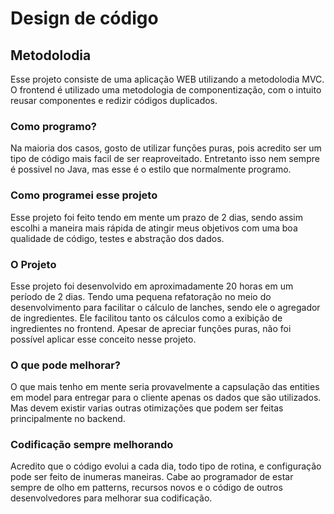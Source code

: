 # Design de código

## Metodolodia

Esse projeto consiste de uma aplicação WEB utilizando a metodolodia MVC.
O frontend é utilizado uma metodologia de componentização,
com o intuito reusar componentes e redizir códigos duplicados.

### Como programo?

Na maioria dos casos, gosto de utilizar funções puras, pois acredito ser um tipo
de código mais facil de ser reaproveitado. Entretanto isso nem sempre é possivel no Java,
mas esse é o estilo que normalmente programo.

### Como programei esse projeto

Esse projeto foi feito tendo em mente um prazo de 2 dias, sendo assim escolhi a maneira mais rápida
de atingir meus objetivos com uma boa qualidade de código, testes e abstração  dos dados.


### O Projeto

Esse projeto foi desenvolvido em aproximadamente 20 horas em um período de 2 dias. Tendo uma pequena refatoração no
meio do desenvolvimento para facilitar o cálculo de lanches, sendo ele o agregador de ingredientes. Ele facilitou
tanto os cálculos como a exibição de ingredientes no frontend. Apesar de apreciar funções puras, não foi possível
aplicar esse conceito nesse projeto.
 

### O que pode melhorar?

O que mais tenho em mente seria provavelmente a capsulação das entities em model para entregar para o cliente apenas os
dados que são utilizados. Mas devem existir varias outras otimizações que podem ser feitas principalmente no backend.

### Codificação sempre melhorando

Acredito que o código evolui a cada dia, todo tipo de rotina, e configuração pode ser feito de inumeras maneiras.
Cabe ao programador de estar sempre de olho em patterns, recursos novos e o código de outros desenvolvedores
para melhorar sua codificação.
